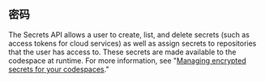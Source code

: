 ## 密码
The Secrets API allows a user to create, list, and delete secrets (such as access tokens for cloud services) as well as assign secrets to repositories that the user has access to. These secrets are made available to the codespace at runtime. For more information, see "[Managing encrypted secrets for your codespaces](/codespaces/managing-your-codespaces/managing-encrypted-secrets-for-your-codespaces)."